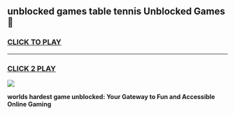 
## unblocked games table tennis Unblocked Games👋
<h3>
<a href="https://premium.freeplayer.one?title=unblocked_games_table_tennis&ref=16F">CLICK TO PLAY</a></h3>
<hr>

<h3>
<a href="https://premium.freeplayer.one?title=unblocked_games_table_tennis&ref=16F">CLICK 2 PLAY</a>
  
</h3>

<a href="https://premium.freeplayer.one?title=unblocked_games_table_tennis&ref=16F/"><img src="https://clearcache.store/games.png"></a>


**worlds hardest game unblocked: Your Gateway to Fun and Accessible Online Gaming**
